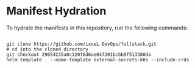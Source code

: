 
# Manifest Hydration

To hydrate the manifests in this repository, run the following commands:

```shell

git clone https://github.com/ixxeL-DevOps/fullstack.git
# cd into the cloned directory
git checkout 29654235a0c120f6d6ae047201bcbb9f513380da
helm template . --name-template external-secrets-k0s --include-crds
```